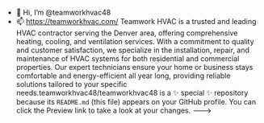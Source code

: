 - 👋 Hi, I’m @teamworkhvac48
- 📫 https://teamworkhvac.com/
Teamwork HVAC is a trusted and leading HVAC contractor serving the Denver area, offering comprehensive heating, cooling, and ventilation services. With a commitment to quality and customer satisfaction, we specialize in the installation, repair, and maintenance of HVAC systems for both residential and commercial properties. Our expert technicians ensure your home or business stays comfortable and energy-efficient all year long, providing reliable solutions tailored to your specific needs.teamworkhvac48/teamworkhvac48 is a ✨ special ✨ repository because its `README.md` (this file) appears on your GitHub profile.
You can click the Preview link to take a look at your changes.
--->
